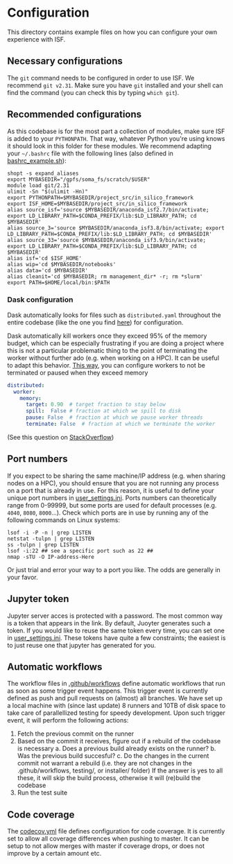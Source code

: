 # Configuration

This directory contains example files on how you can configure your own experience with ISF.

## Necessary configurations
The `git` command needs to be configured in order to use ISF. We recommend `git v2.31`. Make sure you have `git` installed and your shell can find the command (you can check this by typing `which git`).

## Recommended configurations

As this codebase is for the most part a collection of modules, make sure ISF is added to your `PYTHONPATH`. That way, whatever Python you're using knows it should look in this folder for these modules. We recommend adapting your `~/.bashrc` file with the following lines (also defined in [bashrc_example.sh](./bashrc_example.sh)):
```shell
shopt -s expand_aliases
export MYBASEDIR="/gpfs/soma_fs/scratch/$USER"
module load git/2.31
ulimit -Sn "$(ulimit -Hn)"
export PYTHONPATH=$MYBASEDIR/project_src/in_silico_framework
export ISF_HOME=$MYBASEDIR/project_src/in_silico_framework
alias source_isf='source $MYBASEDIR/anaconda_isf2.7/bin/activate; export LD_LIBRARY_PATH=$CONDA_PREFIX/lib:$LD_LIBRARY_PATH; cd $MYBASEDIR'
alias source_3='source $MYBASEDIR/anaconda_isf3.8/bin/activate; export LD_LIBRARY_PATH=$CONDA_PREFIX/lib:$LD_LIBRARY_PATH; cd $MYBASEDIR'
alias source_33='source $MYBASEDIR/anaconda_isf3.9/bin/activate; export LD_LIBRARY_PATH=$CONDA_PREFIX/lib:$LD_LIBRARY_PATH; cd $MYBASEDIR'
alias isf='cd $ISF_HOME'
alias wip='cd $MYBASEDIR/notebooks'
alias data='cd $MYBASEDIR'
alias cleanit='cd $MYBASEDIR; rm management_dir* -r; rm *slurm'
export PATH=$HOME/local/bin:$PATH
```

### Dask configuration
Dask automatically looks for files such as `distributed.yaml` throughout the entire codebase (like the one you find [here](./distributed_example.yaml)) for configuration. 

Dask automatically kill workers once they exceed 95% of the memory budget, which can be especially frustrating if you are doing a project where this is not a particular problematic thing to the point of terminating the worker without further ado (e.g. when working on a HPC). It can be useful to adapt this behavior. [This way](./distributed_example.yaml), you can configure workers to not be terminated or paused when they exceed memory 
```yml
distributed:
  worker:
    memory:
      target: 0.90  # target fraction to stay below
	  spill:  False # fraction at which we spill to disk
	  pause: False  # fraction at which we pause worker threads
	  terminate: False  # fraction at which we terminate the worker
```
(See this question on [StackOverflow](https://stackoverflow.com/questions/57997463/dask-warning-worker-exceeded-95-memory-budget))

## Port numbers
If you expect to be sharing the same machine/IP address (e.g. when sharing nodes on a HPC), you should ensure that you are not running any process on a port that is already in use. For this reason, it is useful to define your unique port numbers in [user_settings.ini](./user_settings.ini). Ports numbers can theoretically range from 0-99999, but some ports are used for default processes (e.g. `4040`, `8080`, `8000`...). Check which ports are in use by running any of the following commands on Linux systems:
```shell
lsof -i -P -n | grep LISTEN
netstat -tulpn | grep LISTEN
ss -tulpn | grep LISTEN
lsof -i:22 ## see a specific port such as 22 ##
nmap -sTU -O IP-address-Here
```
Or just trial and error your way to a port you like. The odds are generally in your favor.

## Jupyter token
Jupyter server acces is protected with a password. The most common way is a token that appears in the link. By default, Juoyter generates such a token. If you would like to reuse the same token every time, you can set one in [user_settings.ini](./user_settings.ini). These tokens have quite a few constraints; the easiest is to just reuse one that jupyter has generated for you. 

## Automatic workflows
The workflow files in [.github/workflows](.github/workflows) define automatic workflows that run as soon as some trigger event happens. This trigger event is currently defined as push and pull requests on (almost) all branches. We have set up a local machine with (since last update) 8 runners and 10TB of disk space to take care of parallellized testing for speedy development. Upon such trigger event, it will perform the following actions:
1. Fetch the previous commit on the runner
2. Based on the commit it receives, figure out if a rebuild of the codebase is necessary
  a. Does a previous build already exists on the runner?
  b. Was the previous build succesful?
  c. Do the changes in the current commit not warrant a rebuild (i.e. they are not changes in the .github/workflows, testing/, or installer/ folder)
  If the answer is yes to all these, it will skip the build process, otherwise it will (re)build the codebase
3. Run the test suite

## Code coverage
The [codecov.yml](../.github/codecov.yml) file defines configuration for code coverage. It is currently set to allow all coverage differences when pushing to master. It can be setup to not allow merges with master if coverage drops, or does not improve by a certain amount etc.
